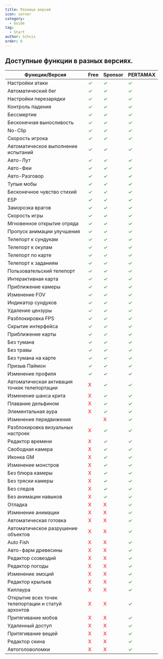 ```yaml
---
title: Разница версий
icon: server
category:
  - Guide
tag:
  - Start
author: Schvis
order: 6
---
```


## Доступные функции в разных версиях.

|Функции/Версия | Free |Sponsor|PERTAMAX|
|-----|--------|--------|------|
|Настройки атаки|<span style='color:green;'>✓</span>|<span style='color:green;'>✓</span>|<span style='color:green;'>✓</span>|
|Автоматический бег|<span style='color:green;'>✓</span>|<span style='color:green;'>✓</span>|<span style='color:green;'>✓</span>|
|Настройки перезарядки|<span style='color:green;'>✓</span>|<span style='color:green;'>✓</span>|<span style='color:green;'>✓</span>|
|Контроль падения|<span style='color:green;'>✓</span>|<span style='color:green;'>✓</span>|<span style='color:green;'>✓</span>|
|Бессмертие|<span style='color:green;'>✓</span>|<span style='color:green;'>✓</span>|<span style='color:green;'>✓</span>|
|Бесконечная выносливость|<span style='color:green;'>✓</span>|<span style='color:green;'>✓</span>|<span style='color:green;'>✓</span>|
|No-Clip|<span style='color:green;'>✓</span>|<span style='color:green;'>✓</span>|<span style='color:green;'>✓</span>|
|Скорость игрока|<span style='color:green;'>✓</span>|<span style='color:green;'>✓</span>|<span style='color:green;'>✓</span>|
|Автоматическое выполнение испытаний|<span style='color:green;'>✓</span>|<span style='color:green;'>✓</span>|<span style='color:green;'>✓</span>|
|Авто-Лут|<span style='color:green;'>✓</span>|<span style='color:green;'>✓</span>|<span style='color:green;'>✓</span>|
|Авто-Феи|<span style='color:green;'>✓</span>|<span style='color:green;'>✓</span>|<span style='color:green;'>✓</span>|
|Авто-Разговор|<span style='color:green;'>✓</span>|<span style='color:green;'>✓</span>|<span style='color:green;'>✓</span>|
|Тупые мобы|<span style='color:green;'>✓</span>|<span style='color:green;'>✓</span>|<span style='color:green;'>✓</span>|
|Бесконечное чувство стихий|<span style='color:green;'>✓</span>|<span style='color:green;'>✓</span>|<span style='color:green;'>✓</span>|
|ESP|<span style='color:green;'>✓</span>|<span style='color:green;'>✓</span>|<span style='color:green;'>✓</span>|
|Заморозка врагов|<span style='color:green;'>✓</span>|<span style='color:green;'>✓</span>|<span style='color:green;'>✓</span>|
|Скорость игры|<span style='color:green;'>✓</span>|<span style='color:green;'>✓</span>|<span style='color:green;'>✓</span>|
|Мгновенное открытие отряда|<span style='color:green;'>✓</span>|<span style='color:green;'>✓</span>|<span style='color:green;'>✓</span>|
|Пропуск анимации улучшения|<span style='color:green;'>✓</span>|<span style='color:green;'>✓</span>|<span style='color:green;'>✓</span>|
|Телепорт к сундукам|<span style='color:green;'>✓</span>|<span style='color:green;'>✓</span>|<span style='color:green;'>✓</span>|
|Телепорт к окулам|<span style='color:green;'>✓</span>|<span style='color:green;'>✓</span>|<span style='color:green;'>✓</span>|
|Телепорт по карте|<span style='color:green;'>✓</span>|<span style='color:green;'>✓</span>|<span style='color:green;'>✓</span>|
|Телепорт к заданиям|<span style='color:green;'>✓</span>|<span style='color:green;'>✓</span>|<span style='color:green;'>✓</span>|
|Пользовательский телепорт|<span style='color:green;'>✓</span>|<span style='color:green;'>✓</span>|<span style='color:green;'>✓</span>|
|Интерактивная карта|<span style='color:green;'>✓</span>|<span style='color:green;'>✓</span>|<span style='color:green;'>✓</span>|
|Приближение камеры|<span style='color:green;'>✓</span>|<span style='color:green;'>✓</span>|<span style='color:green;'>✓</span>|
|Изменение FOV|<span style='color:green;'>✓</span>|<span style='color:green;'>✓</span>|<span style='color:green;'>✓</span>|
|Индикатор сундуков|<span style='color:green;'>✓</span>|<span style='color:green;'>✓</span>|<span style='color:green;'>✓</span>|
|Удаление цензуры|<span style='color:green;'>✓</span>|<span style='color:green;'>✓</span>|<span style='color:green;'>✓</span>|
|Разблокировка FPS|<span style='color:green;'>✓</span>|<span style='color:green;'>✓</span>|<span style='color:green;'>✓</span>|
|Скрытие интерфейса|<span style='color:green;'>✓</span>|<span style='color:green;'>✓</span>|<span style='color:green;'>✓</span>|
|Приближение карты|<span style='color:green;'>✓</span>|<span style='color:green;'>✓</span>|<span style='color:green;'>✓</span>|
|Без тумана|<span style='color:green;'>✓</span>|<span style='color:green;'>✓</span>|<span style='color:green;'>✓</span>|
|Без травы|<span style='color:green;'>✓</span>|<span style='color:green;'>✓</span>|<span style='color:green;'>✓</span>|
|Без тумана на карте|<span style='color:green;'>✓</span>|<span style='color:green;'>✓</span>|<span style='color:green;'>✓</span>|
|Призыв Паймон|<span style='color:green;'>✓</span>|<span style='color:green;'>✓</span>|<span style='color:green;'>✓</span>|
|Изменение профиля|<span style='color:green;'>✓</span>|<span style='color:green;'>✓</span>|<span style='color:green;'>✓</span>|
|Автоматическая активация точкек телепортации|<span style='color:red;'>X</span>|<span style='color:green;'>✓</span>|<span style='color:green;'>✓</span>|
|Изменение шанса крита|<span style='color:red;'>X</span>|<span style='color:green;'>✓</span>|<span style='color:green;'>✓</span>|
|Плавание дельфином|<span style='color:red;'>X</span>|<span style='color:green;'>✓</span>|<span style='color:green;'>✓</span>|
|Элементальная аура|<span style='color:red;'>X</span>|<span style='color:green;'>✓</span>|<span style='color:green;'>✓</span>|
|Изменение передвижения||<span style='color:red;'>X</span>|<span style='color:green;'>✓</span>|<span style='color:green;'>✓</span>|
|Разблокировка визуальных настроек|<span style='color:red;'>X</span>|<span style='color:green;'>✓</span>|<span style='color:green;'>✓</span>|
|Редактор времени|<span style='color:red;'>X</span>|<span style='color:green;'>✓</span>|<span style='color:green;'>✓</span>|
|Свободная камера|<span style='color:red;'>X</span>|<span style='color:green;'>✓</span>|<span style='color:green;'>✓</span>|
|Иконка GM|<span style='color:red;'>X</span>|<span style='color:green;'>✓</span>|<span style='color:green;'>✓</span>|
|Изменение монстров|<span style='color:red;'>X</span>|<span style='color:green;'>✓</span>|<span style='color:green;'>✓</span>|
|Без блюра камеры|<span style='color:red;'>X</span>|<span style='color:green;'>✓</span>|<span style='color:green;'>✓</span>|
|Без тряски камеры|<span style='color:red;'>X</span>|<span style='color:green;'>✓</span>|<span style='color:green;'>✓</span>|
|Без следов|<span style='color:red;'>X</span>|<span style='color:green;'>✓</span>|<span style='color:green;'>✓</span>|
|Без анимации навыков|<span style='color:red;'>X</span>|<span style='color:green;'>✓</span>|<span style='color:green;'>✓</span>|
|Отладка|<span style='color:red;'>X</span>|<span style='color:red;'>X</span>|<span style='color:green;'>✓</span>|
|Изменение анимации|<span style='color:red;'>X</span>|<span style='color:red;'>X</span>|<span style='color:green;'>✓</span>|
|Автоматическая готовка|<span style='color:red;'>X</span>|<span style='color:red;'>X</span>|<span style='color:green;'>✓</span>|
|Автоматическое разрушение объектов|<span style='color:red;'>X</span>|<span style='color:red;'>X</span>|<span style='color:green;'>✓</span>|
|Auto Fish|<span style='color:red;'>X</span>|<span style='color:red;'>X</span>|<span style='color:green;'>✓</span>|
|Авто-фарм древесины|<span style='color:red;'>X</span>|<span style='color:red;'>X</span>|<span style='color:green;'>✓</span>|
|Редактор созвездий|<span style='color:red;'>X</span>|<span style='color:red;'>X</span>|<span style='color:green;'>✓</span>|
|Редактор погоды|<span style='color:red;'>X</span>|<span style='color:red;'>X</span>|<span style='color:green;'>✓</span>|
|Изменение эмоций|<span style='color:red;'>X</span>|<span style='color:red;'>X</span>|<span style='color:green;'>✓</span>|
|Редактор крыльев|<span style='color:red;'>X</span>|<span style='color:red;'>X</span>|<span style='color:green;'>✓</span>|
|Киллаура|<span style='color:red;'>X</span>|<span style='color:red;'>X</span>|<span style='color:green;'>✓</span>|
|Открытие всех точек телепортации и статуй архонтов|<span style='color:red;'>X</span>|<span style='color:red;'>X</span>|<span style='color:green;'>✓</span>|
|Притягивание мобов|<span style='color:red;'>X</span>|<span style='color:red;'>X</span>|<span style='color:green;'>✓</span>|
|Удаленный доступ|<span style='color:red;'>X</span>|<span style='color:red;'>X</span>|<span style='color:green;'>✓</span>|
|Притягивание вещей|<span style='color:red;'>X</span>|<span style='color:red;'>X</span>|<span style='color:green;'>✓</span>|
|Редактор скина|<span style='color:red;'>X</span>|<span style='color:red;'>X</span>|<span style='color:green;'>✓</span>|
|Автоголоволомки|<span style='color:red;'>X</span>|<span style='color:red;'>X</span>|<span style='color:green;'>✓</span>|